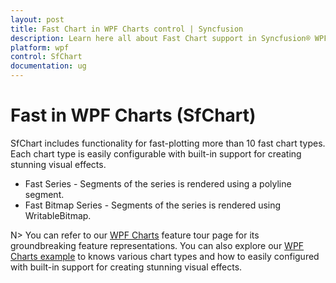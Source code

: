 ```yaml
---
layout: post
title: Fast Chart in WPF Charts control | Syncfusion
description: Learn here all about Fast Chart support in Syncfusion® WPF Charts (SfChart) control, its elements and more details.
platform: wpf
control: SfChart
documentation: ug
---
```


# Fast in WPF Charts (SfChart)

SfChart includes functionality for fast-plotting more than 10 fast chart types. Each chart type is easily configurable with built-in support for creating stunning visual effects.

* Fast Series - Segments of the series is rendered using a polyline segment.
* Fast Bitmap Series - Segments of the series is rendered using WritableBitmap.


N> You can refer to our [WPF Charts](https://www.syncfusion.com/wpf-controls/charts) feature tour page for its groundbreaking feature representations. You can also explore our [WPF Charts example](https://github.com/syncfusion/wpf-demos) to knows various chart types and how to easily configured with built-in support for creating stunning visual effects.